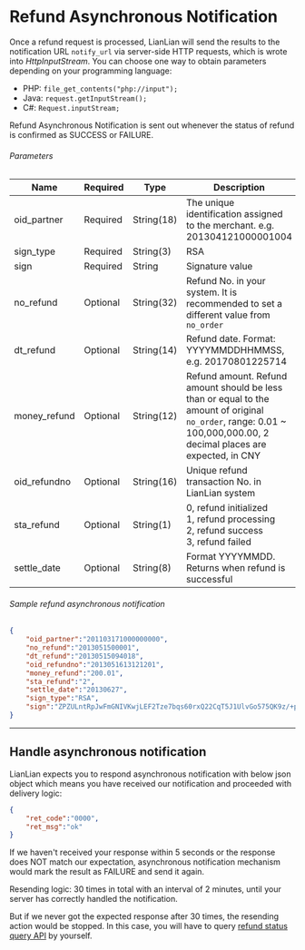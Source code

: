 # Refund Asynchronous Notification

Once a refund request is processed, LianLian will send the results to the notification URL ```notify_url``` via server-side HTTP requests, which is wrote into *HttpInputStream*. You can choose one way to obtain parameters depending on your programming language:

* PHP: ```file_get_contents("php://input");```
* Java: ```request.getInputStream();```
* C#: ```Request.inputStream;```

Refund Asynchronous Notification is sent out whenever the status of refund is confirmed as SUCCESS or FAILURE.

###### Parameters

|Name|Required|Type|Description|
|---|---|---|---|
|oid_partner|Required|String(18)|The unique identification assigned to the merchant. e.g. 201304121000001004|
|sign_type|Required|String(3)|RSA |
|sign|Required|String|Signature value|
|no_refund|Optional|String(32)|Refund No. in your system. It is recommended to set a different value from ```no_order```|
|dt_refund|Optional|String(14)|Refund date. Format: YYYYMMDDHHMMSS, e.g. 20170801225714|
|money_refund|Optional|String(12)|Refund amount. Refund amount should be less than or equal to the amount of original ```no_order```, range: 0.01 ~ 100,000,000.00, 2 decimal places are expected, in CNY|
|oid_refundno|Optional|String(16)| Unique refund transaction No. in LianLian system |
|sta_refund|Optional|String(1) | 0, refund initialized <br> 1, refund processing <br> 2, refund success <br> 3, refund failed |
|settle_date|Optional|String(8) | Format YYYYMMDD. Returns when refund is successful |

###### Sample refund asynchronous notification

```json
{
    "oid_partner":"201103171000000000",
    "no_refund":"2013051500001",
    "dt_refund":"20130515094018",
    "oid_refundno":"2013051613121201",
    "money_refund":"200.01",
    "sta_refund":"2",
    "settle_date":"20130627",
    "sign_type":"RSA", 
    "sign":"ZPZULntRpJwFmGNIVKwjLEF2Tze7bqs60rxQ22CqT5J1UlvGo575QK9z/+p+7E9cOoRoWzqR6xHZ6WVv3dloyGKDR0btvrdqPgUAoeaX/YOWzTh00vwcQ+HBtXE+vPTfAqjCTxiiSJEOY7ATCF1q7iP3sfQxhS0nDUug1LP3OLk="
}
```


***

## Handle asynchronous notification

LianLian expects you to respond asynchronous notification with below json object which means you have received our notification and proceeded with delivery logic:

```json
{
    "ret_code":"0000",
    "ret_msg":"ok"
}
```

If we haven't received your response within 5 seconds or the response does NOT match our expectation, asynchronous notification mechanism would mark the result as FAILURE and send it again. 
 
Resending logic: 30 times in total with an interval of 2 minutes, until your server has correctly handled the notification. 

But if we never got the expected response after 30 times, the resending action would be stopped. In this case,  you will have to query [refund status query API](/docs/refundStatusQuery.html) by yourself. 